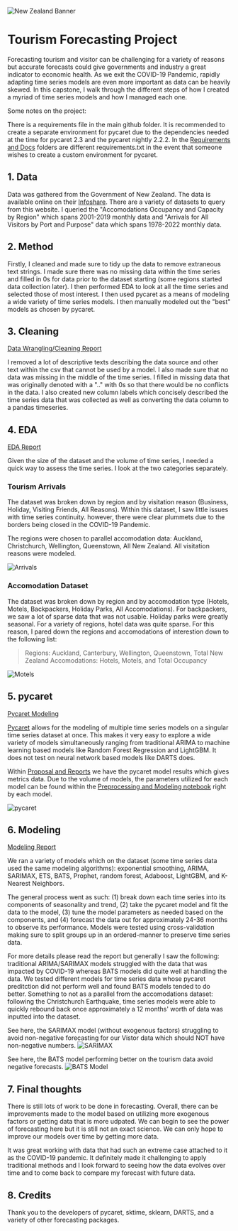 ![New Zealand Banner](./readme/new_zealand_banner.png)

# Tourism Forecasting Project

Forecasting tourism and visitor can be challenging for a variety of reasons but accurate forecasts could give governments and industry a great indicator to economic health. As we exit the COVID-19 Pandemic, rapidly adapting time series models are even more important as data can be heavily skewed. In this capstone, I walk through the different steps of how I created a myriad of time series models and how I managed each one.

Some notes on the project:

There is a requirements file in the main github folder. It is recommended to create a separate environment for pycaret due to the dependencies needed at the time for pycaret 2.3 and the pycaret nightly 2.2.2. In the [Requirements and Docs](./Requirements%20and%20Docs) folders are different requirements.txt in the event that someone wishes to create a custom environment for pycaret.


## 1. Data

Data was gathered from the Government of New Zealand. The data is available online on their [Infoshare](https://infoshare.stats.govt.nz/Default.aspx). There are a variety of datasets to query from this website. I queried the "Accomodations Occupancy and Capacity by Region" which spans 2001-2019 monthly data and "Arrivals for All Visitors by Port and Purpose" data which spans 1978-2022 monthly data.

## 2. Method

Firstly, I cleaned and made sure to tidy up the data to remove extraneous text strings. I made sure there was no missing data within the time series and filled in 0s for data prior to the dataset starting (some regions started data collection later). I then performed EDA to look at all the time series and selected those of most interest. I then used pycaret as a means of modeling a wide variety of time series models. I then manually modeled out the "best" models as chosen by pycaret.

## 3. Cleaning

[Data Wrangling/Cleaning Report](./Notebooks/Time%20Series%20Data%20Wrangling%20and%20EDA.ipynb)

I removed a lot of descriptive texts describing the data source and other text within the csv that cannot be used by a model. I also made sure that no data was missing in the middle of the time series. I filled in missing data that was originally denoted with a ".." with 0s so that there would be no conflicts in the data. I also created new column labels which concisely described the time series data that was collected as well as converting the data column to a pandas timeseries.

## 4. EDA
[EDA Report](./Notebooks/Time%20Series%20Data%20Wrangling%20and%20EDA.ipynb)

Given the size of the dataset and the volume of time series, I needed a quick way to assess the time series. I look at the two categories separately.
### Tourism Arrivals
The dataset was broken down by region and by visitation reason (Business, Holiday, Visiting Friends, All Reasons). Within this dataset, I saw little issues with time series continuity. however, there were clear plummets due to the borders being closed in the COVID-19 Pandemic.

The regions were chosen to parallel accomodation data: Auckland, Christchurch, Wellington, Queenstown, All New Zealand. All visitation reasons were modeled.

![Arrivals](./readme/EDA_Arrivals.png)

### Accomodation Dataset
The dataset was broken down by region and by accomodation type (Hotels, Motels, Backpackers, Holiday Parks, All Accomodations). For backpackers, we saw a lot of sparse data that was not usable. Holiday parks were greatly seasonal. For a variety of regions, hotel data was quite sparse. For this reason, I pared down the regions and accomodations of interestion down to the following list:
> Regions: Auckland, Canterbury, Wellington, Queenstown, Total New Zealand
> Accomodations: Hotels, Motels, and Total Occupancy

![Motels](./readme/EDA_Hotels.png)

## 5. pycaret

[Pycaret Modeling](./Notebooks/Modeling%20with%20Pycaret.ipynb)

[Pycaret](https://pycaret.org/) allows for the modeling of multiple time series models on a singular time series dataset at once. This makes it very easy to explore a wide variety of models simultaneously ranging from traditional ARIMA to machine learning based models like Random Forest Regression and LightGBM. It does not test on neural network based models like DARTS does.

Within [Proposal and Reports](/Proposal%20and%20Reports) we have the pycaret model results which gives metrics data. Due to the volume of models, the parameters utilized for each model can be found within the [Preprocessing and Modeling notebook](/Notebooks/Pre-process%20and%20Modeling%20for%20New%20Zealand%20Forecasting%20Data.ipynb) right by each model.

![pycaret](./readme/pycaret_model.png)

## 6. Modeling

[Modeling Report](./Notebooks/Pre-process%20and%20Modeling%20for%20New%20Zealand%20Forecasting%20Data.ipynb)

We ran a variety of models which on the dataset (some time series data used the same modeling algorithms): exponential smoothing, ARIMA, SARIMAX, ETS, BATS, Prophet, random forest, Adaboost, LightGBM, and K-Nearest Neighbors. 

The general process went as such: (1) break down each time series into its components of seasonality and trend, (2) take the pycaret model and fit the data to the model, (3) tune the model parameters as needed based on the components, and (4) forecast the data out for approximately 24-36 months to observe its performance. Models were tested using cross-validation making sure to split groups up in an ordered-manner to preserve time series data.

For more details please read the report but generally I saw the following: traditional ARIMA/SARIMAX models struggled with the data that was impacted by COVID-19 whereas BATS models did quite well at handling the data. We tested different models for time series data whose pycaret preditction did not perform well and found BATS models tended to do better. Something to not as a parallel from the accomodations dataset: following the Christchurch Earthquake, time series models were able to quickly rebound back once approximately a 12 months' worth of data was inputted into the dataset. 

See here, the SARIMAX model (without exogenous factors) struggling to avoid non-negative forecasting for our Vistor data which should NOT have non-negative numbers.
![SARIMAX](./readme/sarimax_model.png)

See here, the BATS model performing better on the tourism data avoid negative forecasts.
![BATS Model](./readme/bats_model.png)

## 7. Final thoughts

There is still lots of work to be done in forecasting. Overall, there can be improvements made to the model based on utilizing more exogenous factors or getting data that is more udpated. We can begin to see the power of forecasting here but it is still not an exact science. We can only hope to improve our models over time by getting more data.

It was great working with data that had such an extreme case attached to it as the COVID-19 pandemic. It definitely made it challenging to apply traditional methods and I look forward to seeing how the data evolves over time and to come back to compare my forecast with future data.

## 8. Credits
Thank you to the developers of pycaret, sktime, sklearn, DARTS, and a variety of other forecasting packages.
